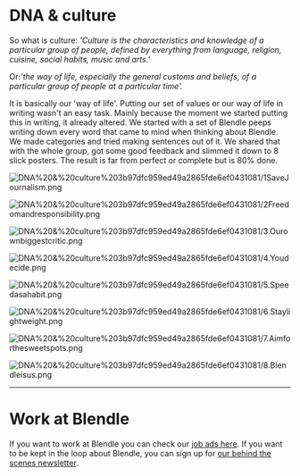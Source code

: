 # DNA & culture

So what is culture: *'Culture is the characteristics and knowledge of a particular group of people, defined by everything from language, religion, cuisine, social habits, music and arts.'*

Or:*'the way of life, especially the general customs and beliefs, of a particular group of people at a particular time'.*

It is basically our 'way of life'. Putting our set of values or our way of life in writing wasn't an easy task. Mainly because the moment we started putting this in writing, it already altered. We started with a set of Blendle peeps writing down every word that came to mind when thinking about Blendle. We made categories and tried making sentences out of it. We shared that with the whole group, got some good feedback and slimmed it down to 8 slick posters. The result is far from perfect or complete but is 80% done.

![DNA%20&%20culture%203b97dfc959ed49a2865fde6ef0431081/1SaveJournalism.png](DNA%20&%20culture%203b97dfc959ed49a2865fde6ef0431081/1SaveJournalism.png)

![DNA%20&%20culture%203b97dfc959ed49a2865fde6ef0431081/2Freedomandresponsibility.png](DNA%20&%20culture%203b97dfc959ed49a2865fde6ef0431081/2Freedomandresponsibility.png)

![DNA%20&%20culture%203b97dfc959ed49a2865fde6ef0431081/3.Ourownbiggestcritic.png](DNA%20&%20culture%203b97dfc959ed49a2865fde6ef0431081/3.Ourownbiggestcritic.png)

![DNA%20&%20culture%203b97dfc959ed49a2865fde6ef0431081/4.Youdecide.png](DNA%20&%20culture%203b97dfc959ed49a2865fde6ef0431081/4.Youdecide.png)

![DNA%20&%20culture%203b97dfc959ed49a2865fde6ef0431081/5.Speedasahabit.png](DNA%20&%20culture%203b97dfc959ed49a2865fde6ef0431081/5.Speedasahabit.png)

![DNA%20&%20culture%203b97dfc959ed49a2865fde6ef0431081/6.Staylightweight.png](DNA%20&%20culture%203b97dfc959ed49a2865fde6ef0431081/6.Staylightweight.png)

![DNA%20&%20culture%203b97dfc959ed49a2865fde6ef0431081/7.Aimforthesweetspots.png](DNA%20&%20culture%203b97dfc959ed49a2865fde6ef0431081/7.Aimforthesweetspots.png)

![DNA%20&%20culture%203b97dfc959ed49a2865fde6ef0431081/8.Blendleisus.png](DNA%20&%20culture%203b97dfc959ed49a2865fde6ef0431081/8.Blendleisus.png)

---

# Work at Blendle

If you want to work at Blendle you can check our [job ads here](https://blendle.homerun.co/). If you want to be kept in the loop about Blendle, you can sign up for [our behind the scenes newsletter](https://blendle.homerun.co/yes-keep-me-posted/tr/apply?token=8092d4128c306003d97dd3821bad06f2).